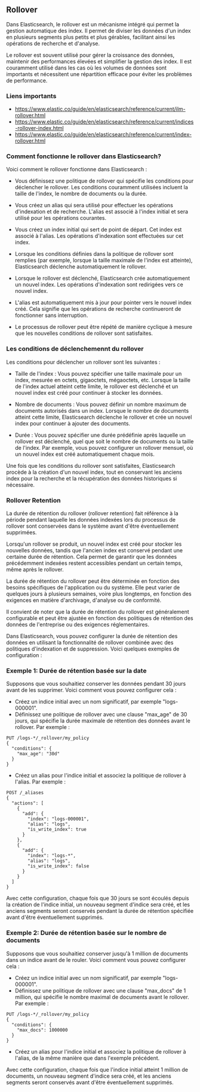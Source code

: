 ## Rollover

Dans Elasticsearch, le rollover est un mécanisme intégré qui permet la gestion automatique des index. Il permet de diviser les données d'un index en plusieurs segments plus petits et plus gérables, facilitant ainsi les opérations de recherche et d'analyse.

Le rollover est souvent utilisé pour gérer la croissance des données, maintenir des performances élevées et simplifier la gestion des index. Il est couramment utilisé dans les cas où les volumes de données sont importants et nécessitent une répartition efficace pour éviter les problèmes de performance.

### Liens importants
- https://www.elastic.co/guide/en/elasticsearch/reference/current/ilm-rollover.html
- https://www.elastic.co/guide/en/elasticsearch/reference/current/indices-rollover-index.html
- https://www.elastic.co/guide/en/elasticsearch/reference/current/index-rollover.html

### Comment fonctionne le rollover dans Elasticsearch?

Voici comment le rollover fonctionne dans Elasticsearch :

- Vous définissez une politique de rollover qui spécifie les conditions pour déclencher le rollover. Les conditions couramment utilisées incluent la taille de l'index, le nombre de documents ou la durée.

- Vous créez un alias qui sera utilisé pour effectuer les opérations d'indexation et de recherche. L'alias est associé à l'index initial et sera utilisé pour les opérations courantes.

- Vous créez un index initial qui sert de point de départ. Cet index est associé à l'alias. Les opérations d'indexation sont effectuées sur cet index.

- Lorsque les conditions définies dans la politique de rollover sont remplies (par exemple, lorsque la taille maximale de l'index est atteinte), Elasticsearch déclenche automatiquement le rollover.

- Lorsque le rollover est déclenché, Elasticsearch crée automatiquement un nouvel index. Les opérations d'indexation sont redirigées vers ce nouvel index.

- L'alias est automatiquement mis à jour pour pointer vers le nouvel index créé. Cela signifie que les opérations de recherche continueront de fonctionner sans interruption.

- Le processus de rollover peut être répété de manière cyclique à mesure que les nouvelles conditions de rollover sont satisfaites.

### Les conditions de déclenchemennt du rollover

Les conditions pour déclencher un rollover sont les suivantes :

- Taille de l'index : Vous pouvez spécifier une taille maximale pour un index, mesurée en octets, gigaoctets, mégaoctets, etc. Lorsque la taille de l'index actuel atteint cette limite, le rollover est déclenché et un nouvel index est créé pour continuer à stocker les données.

- Nombre de documents : Vous pouvez définir un nombre maximum de documents autorisés dans un index. Lorsque le nombre de documents atteint cette limite, Elasticsearch déclenche le rollover et crée un nouvel index pour continuer à ajouter des documents.

- Durée : Vous pouvez spécifier une durée prédéfinie après laquelle un rollover est déclenché, quel que soit le nombre de documents ou la taille de l'index. Par exemple, vous pouvez configurer un rollover mensuel, où un nouvel index est créé automatiquement chaque mois.

Une fois que les conditions du rollover sont satisfaites, Elasticsearch procède à la création d'un nouvel index, tout en conservant les anciens index pour la recherche et la récupération des données historiques si nécessaire.

### Rollover Retention

La durée de rétention du rollover (rollover retention) fait référence à la période pendant laquelle les données indexées lors du processus de rollover sont conservées dans le système avant d'être éventuellement supprimées.

Lorsqu'un rollover se produit, un nouvel index est créé pour stocker les nouvelles données, tandis que l'ancien index est conservé pendant une certaine durée de rétention. Cela permet de garantir que les données précédemment indexées restent accessibles pendant un certain temps, même après le rollover.

La durée de rétention du rollover peut être déterminée en fonction des besoins spécifiques de l'application ou du système. Elle peut varier de quelques jours à plusieurs semaines, voire plus longtemps, en fonction des exigences en matière d'archivage, d'analyse ou de conformité.

Il convient de noter que la durée de rétention du rollover est généralement configurable et peut être ajustée en fonction des politiques de rétention des données de l'entreprise ou des exigences réglementaires.

Dans Elasticsearch, vous pouvez configurer la durée de rétention des données en utilisant la fonctionnalité de rollover combinée avec des politiques d'indexation et de suppression. Voici quelques exemples de configuration :

### Exemple 1: Durée de rétention basée sur la date
Supposons que vous souhaitiez conserver les données pendant 30 jours avant de les supprimer. Voici comment vous pouvez configurer cela :

- Créez un indice initial avec un nom significatif, par exemple "logs-000001".
- Définissez une politique de rollover avec une clause "max_age" de 30 jours, qui spécifie la durée maximale de rétention des données avant le rollover. Par exemple :

```
PUT /logs-*/_rollover/my_policy
{
  "conditions": {
    "max_age": "30d"
  }
}
```
- Créez un alias pour l'indice initial et associez la politique de rollover à l'alias. Par exemple :

```
POST /_aliases
{
  "actions": [
    {
      "add": {
        "index": "logs-000001",
        "alias": "logs",
        "is_write_index": true
      }
    },
    {
      "add": {
        "index": "logs-*",
        "alias": "logs",
        "is_write_index": false
      }
    }
  ]
}

```
Avec cette configuration, chaque fois que 30 jours se sont écoulés depuis la création de l'indice initial, un nouveau segment d'indice sera créé, et les anciens segments seront conservés pendant la durée de rétention spécifiée avant d'être éventuellement supprimés.

### Exemple 2: Durée de rétention basée sur le nombre de documents
Supposons que vous souhaitiez conserver jusqu'à 1 million de documents dans un indice avant de le rouler. Voici comment vous pouvez configurer cela :

- Créez un indice initial avec un nom significatif, par exemple "logs-000001".
- Définissez une politique de rollover avec une clause "max_docs" de 1 million, qui spécifie le nombre maximal de documents avant le rollover. Par exemple :
```
PUT /logs-*/_rollover/my_policy
{
  "conditions": {
    "max_docs": 1000000
  }
}
```

- Créez un alias pour l'indice initial et associez la politique de rollover à l'alias, de la même manière que dans l'exemple précédent.

Avec cette configuration, chaque fois que l'indice initial atteint 1 million de documents, un nouveau segment d'indice sera créé, et les anciens segments seront conservés avant d'être éventuellement supprimés.
